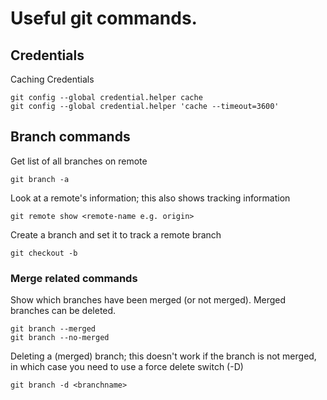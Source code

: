 # Useful git commands.

## Credentials

Caching Credentials
```
git config --global credential.helper cache
git config --global credential.helper 'cache --timeout=3600'
```

## Branch commands
Get list of all branches on remote
```
git branch -a
```

Look at a remote's information; this also shows tracking information
```
git remote show <remote-name e.g. origin>
```

Create a branch and set it to track a remote branch
```
git checkout -b 
```

### Merge related commands
Show which branches have been merged (or  not merged). Merged branches can be deleted.
``` 
git branch --merged
git branch --no-merged
```

Deleting a (merged) branch; this doesn't work if the branch is not merged, in which case you need to use a force delete switch (-D)
```
git branch -d <branchname>
```

